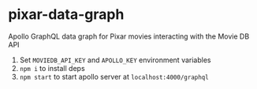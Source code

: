 # pixar-data-graph

Apollo GraphQL data graph for Pixar movies interacting with the Movie DB API

1. Set `MOVIEDB_API_KEY` and `APOLLO_KEY` environment variables
2. `npm i` to install deps
3. `npm start` to start apollo server at `localhost:4000/graphql`
